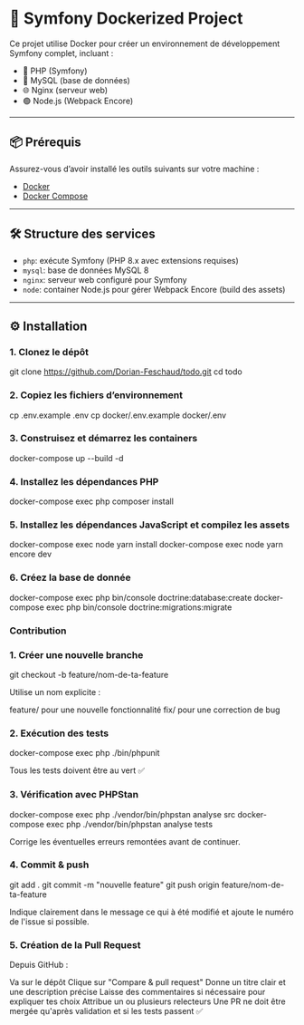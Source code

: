 # 🚀 Symfony Dockerized Project

Ce projet utilise Docker pour créer un environnement de développement Symfony complet, incluant :

- 🐘 PHP (Symfony)
- 🐬 MySQL (base de données)
- 🌐 Nginx (serveur web)
- 🟢 Node.js (Webpack Encore)

---

## 📦 Prérequis

Assurez-vous d’avoir installé les outils suivants sur votre machine :

- [Docker](https://www.docker.com/)
- [Docker Compose](https://docs.docker.com/compose/)

---

## 🛠 Structure des services

- `php`: exécute Symfony (PHP 8.x avec extensions requises)
- `mysql`: base de données MySQL 8
- `nginx`: serveur web configuré pour Symfony
- `node`: container Node.js pour gérer Webpack Encore (build des assets)

---

## ⚙️ Installation

### 1. Clonez le dépôt

git clone https://github.com/Dorian-Feschaud/todo.git
cd todo


### 2. Copiez les fichiers d’environnement

cp .env.example .env
cp docker/.env.example docker/.env

### 3. Construisez et démarrez les containers

docker-compose up --build -d

### 4. Installez les dépendances PHP

docker-compose exec php composer install

### 5. Installez les dépendances JavaScript et compilez les assets

docker-compose exec node yarn install
docker-compose exec node yarn encore dev

### 6. Créez la base de donnée

docker-compose exec php bin/console doctrine:database:create
docker-compose exec php bin/console doctrine:migrations:migrate



### Contribution

### 1. Créer une nouvelle branche

git checkout -b feature/nom-de-ta-feature

Utilise un nom explicite :

feature/ pour une nouvelle fonctionnalité
fix/ pour une correction de bug

### 2. Exécution des tests

docker-compose exec php ./bin/phpunit

Tous les tests doivent être au vert ✅

### 3. Vérification avec PHPStan

docker-compose exec php ./vendor/bin/phpstan analyse src
docker-compose exec php ./vendor/bin/phpstan analyse tests

Corrige les éventuelles erreurs remontées avant de continuer.

### 4. Commit & push

git add .
git commit -m "nouvelle feature"
git push origin feature/nom-de-ta-feature

Indique clairement dans le message ce qui à été modifié et ajoute le numéro de l'issue si possible.

### 5. Création de la Pull Request

Depuis GitHub :

Va sur le dépôt
Clique sur "Compare & pull request"
Donne un titre clair et une description précise
Laisse des commentaires si nécessaire pour expliquer tes choix
Attribue un ou plusieurs relecteurs
Une PR ne doit être mergée qu'après validation et si les tests passent ✅